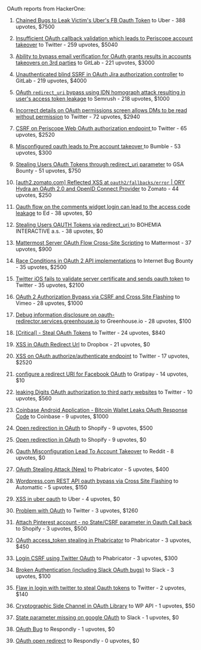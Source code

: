 OAuth reports from HackerOne:

1. [Chained Bugs to Leak Victim's Uber's FB Oauth Token](https://hackerone.com/reports/202781) to Uber - 388 upvotes, $7500

2. [Insufficient OAuth callback validation which leads to Periscope account takeover](https://hackerone.com/reports/110293) to Twitter - 259 upvotes, $5040

3. [Ability to bypass email verification for OAuth grants results in accounts takeovers on 3rd parties](https://hackerone.com/reports/922456) to GitLab - 221 upvotes, $3000

4. [Unauthenticated blind SSRF in OAuth Jira authorization controller](https://hackerone.com/reports/398799) to GitLab - 219 upvotes, $4000

5. [OAuth `redirect_uri` bypass using IDN homograph attack resulting in user's access token leakage](https://hackerone.com/reports/861940) to Semrush - 218 upvotes, $1000

6. [Incorrect details on OAuth permissions screen allows DMs to be read without permission](https://hackerone.com/reports/434763) to Twitter - 72 upvotes, $2940

7. [CSRF on Periscope Web OAuth authorization endpoint ](https://hackerone.com/reports/215381) to Twitter - 65 upvotes, $2520

8. [Misconfigured oauth leads to Pre account takeover ](https://hackerone.com/reports/1074047) to Bumble - 53 upvotes, $300

9. [Stealing Users OAuth Tokens through redirect_uri parameter](https://hackerone.com/reports/665651) to GSA Bounty - 51 upvotes, $750

10. [[auth2.zomato.com] Reflected XSS at `oauth2/fallbacks/error` | ORY Hydra an OAuth 2.0 and OpenID Connect Provider](https://hackerone.com/reports/456333) to Zomato - 44 upvotes, $250

11. [Oauth flow on the comments widget login can lead to the access code leakage](https://hackerone.com/reports/292783) to Ed - 38 upvotes, $0

12. [Stealing Users OAUTH Tokens via redirect_uri ](https://hackerone.com/reports/405100) to BOHEMIA INTERACTIVE a.s. - 38 upvotes, $0

13. [Mattermost Server OAuth Flow Cross-Site Scripting](https://hackerone.com/reports/1216203) to Mattermost - 37 upvotes, $900

14. [Race Conditions in OAuth 2 API implementations](https://hackerone.com/reports/55140) to Internet Bug Bounty - 35 upvotes, $2500

15. [Twitter iOS fails to validate server certificate and sends oauth token](https://hackerone.com/reports/168538) to Twitter - 35 upvotes, $2100

16. [OAuth 2 Authorization Bypass via CSRF and Cross Site Flashing](https://hackerone.com/reports/136582) to Vimeo - 28 upvotes, $1000

17. [Debug information disclosure on oauth-redirector.services.greenhouse.io](https://hackerone.com/reports/315205) to Greenhouse.io - 28 upvotes, $100

18. [[Critical] - Steal OAuth Tokens](https://hackerone.com/reports/131202) to Twitter - 24 upvotes, $840

19. [XSS in OAuth Redirect Url](https://hackerone.com/reports/163707) to Dropbox - 21 upvotes, $0

20. [XSS on OAuth authorize/authenticate endpoint](https://hackerone.com/reports/87040) to Twitter - 17 upvotes, $2520

21. [configure a redirect URI for Facebook OAuth](https://hackerone.com/reports/140432) to Gratipay - 14 upvotes, $10

22. [leaking Digits OAuth authorization to third party websites](https://hackerone.com/reports/166942) to Twitter - 10 upvotes, $560

23. [Coinbase Android Application - Bitcoin Wallet Leaks OAuth Response Code](https://hackerone.com/reports/5314) to Coinbase - 9 upvotes, $1000

24. [Open redirection in OAuth](https://hackerone.com/reports/55525) to Shopify - 9 upvotes, $500

25. [Open redirection in OAuth](https://hackerone.com/reports/405697) to Shopify - 9 upvotes, $0

26. [Oauth Misconfiguration Lead To Account Takeover](https://hackerone.com/reports/1212374) to Reddit - 8 upvotes, $0

27. [OAuth Stealing Attack (New)](https://hackerone.com/reports/3930) to Phabricator - 5 upvotes, $400

28. [Wordpress.com REST API oauth bypass via Cross Site Flashing](https://hackerone.com/reports/176308) to Automattic - 5 upvotes, $150

29. [XSS in uber oauth](https://hackerone.com/reports/131052) to Uber - 4 upvotes, $0

30. [Problem with OAuth](https://hackerone.com/reports/46485) to Twitter - 3 upvotes, $1260

31. [Attach Pinterest account - no State/CSRF parameter in Oauth Call back](https://hackerone.com/reports/111218) to Shopify - 3 upvotes, $500

32. [OAuth access_token stealing in Phabricator](https://hackerone.com/reports/3596) to Phabricator - 3 upvotes, $450

33. [Login CSRF using Twitter OAuth](https://hackerone.com/reports/2228) to Phabricator - 3 upvotes, $300

34. [Broken Authentication (including Slack OAuth bugs)](https://hackerone.com/reports/2559) to Slack - 3 upvotes, $100

35. [Flaw in login with twitter to steal Oauth tokens](https://hackerone.com/reports/44492) to Twitter - 2 upvotes, $140

36. [Cryptographic Side Channel in OAuth Library](https://hackerone.com/reports/31168) to WP API - 1 upvotes, $50

37. [State parameter missing on google OAuth](https://hackerone.com/reports/2688) to Slack - 1 upvotes, $0

38. [OAuth Bug](https://hackerone.com/reports/9460) to Respondly - 1 upvotes, $0

39. [OAuth open redirect](https://hackerone.com/reports/7900) to Respondly - 0 upvotes, $0

